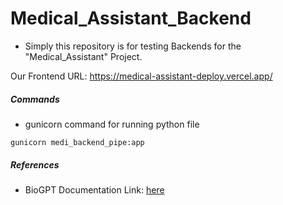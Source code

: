 # Medical_Assistant_Backend
* Simply this repository is for testing Backends for the "Medical_Assistant" Project.

Our Frontend URL: https://medical-assistant-deploy.vercel.app/

##### Commands
* gunicorn command for running python file
```
gunicorn medi_backend_pipe:app
```
##### References
* BioGPT Documentation Link: [here](https://huggingface.co/docs/transformers/main/en/model_doc/biogpt#transformers.BioGptModel)
